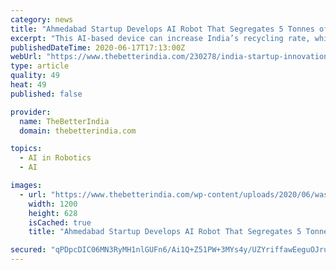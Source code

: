 ```yaml
---
category: news
title: "Ahmedabad Startup Develops AI Robot That Segregates 5 Tonnes of Waste In An Hour"
excerpt: "This AI-based device can increase India’s recycling rate, which currently stands at 30 per cent, and prevent health risks among rag pickers"
publishedDateTime: 2020-06-17T17:13:00Z
webUrl: "https://www.thebetterindia.com/230278/india-startup-innovation-ai-robot-waste-segregation-automatic-technology-ahmedabad-india-gop94/"
type: article
quality: 49
heat: 49
published: false

provider:
  name: TheBetterIndia
  domain: thebetterindia.com

topics:
  - AI in Robotics
  - AI

images:
  - url: "https://www.thebetterindia.com/wp-content/uploads/2020/06/waste-management.jpg"
    width: 1200
    height: 628
    isCached: true
    title: "Ahmedabad Startup Develops AI Robot That Segregates 5 Tonnes of Waste In An Hour"

secured: "qPDpcDIC06MN3RyMH1nlGUFn6/Ai1Q+Z51PW+3MYs4y/UZYriffawEeguOJrudUBeDwWC2yBD4bhJsvtIvfC3uUon+CyC6+rCjyXRHYWYIIgSr3sC3JKGywq2SLdapGVm4U2OoM1pMjeI3GwiU4U5Vks/jtPNOhof3jZ9ya1E+ApVCGnt9pHON8GH89MV1os7cw6GEqti9AtMtrgVo/0bDq3zhRtSVngL7ERcgN675brtsqZutmc4zMkd+CAMxpFjAzrpygDB7vl3Nczyy/TIdNHDK452HYw2wXuckODHb4Cz8g5qp7nAuO+CNPrlWISROx2tB/+kon80aQY8j4WOg==;CeHjZm+whmSAivzgVRk7BA=="
---
```


